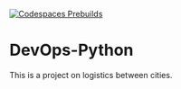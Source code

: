 [![Codespaces Prebuilds](https://github.com/akul-bharadwaj/DevOps-Python/actions/workflows/codespaces/create_codespaces_prebuilds/badge.svg)](https://github.com/akul-bharadwaj/DevOps-Python/actions/workflows/codespaces/create_codespaces_prebuilds)

# DevOps-Python

This is a project on logistics between cities.